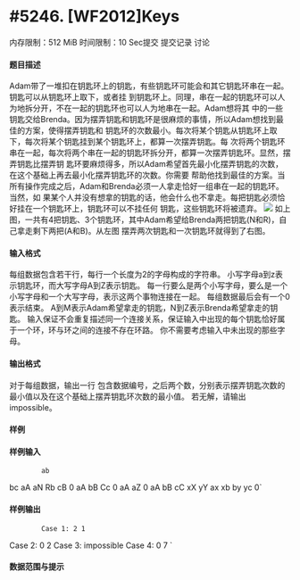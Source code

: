 
# #5246. [WF2012]Keys
内存限制：512 MiB 时间限制：10 Sec提交 提交记录 讨论
#### 题目描述

Adam带了一堆扣在钥匙环上的钥匙，有些钥匙环可能会和其它钥匙环串在一起。钥匙可以从钥匙环上取下，或者挂
到钥匙环上。同理，串在一起的钥匙环可以人为地拆分开，不在一起的钥匙环也可以人为地串在一起。Adam想将其
中的一些钥匙交给Brenda。因为摆弄钥匙和钥匙环是很麻烦的事情，所以Adam想找到最佳的方案，使得摆弄钥匙和
钥匙环的次数最小。每次将某个钥匙从钥匙环上取下，每次将某个钥匙挂到某个钥匙环上，都算一次摆弄钥匙。每
次将两个钥匙环串在一起，每次将两个串在一起的钥匙环拆分开，都算一次摆弄钥匙环。显然，摆弄钥匙比摆弄钥
匙环要麻烦得多，所以Adam希望首先最小化摆弄钥匙的次数，在这个基础上再去最小化摆弄钥匙环的次数。你需要
帮助他找到最佳的方案。当所有操作完成之后，Adam和Brenda必须一人拿走恰好一组串在一起的钥匙环。当然，如
果某个人并没有想拿的钥匙的话，他会什么也不拿走。每把钥匙必须恰好挂在一个钥匙环上，钥匙环可以不挂任何
钥匙，这些钥匙环将被遗弃。
![](upload/201804/pic.png)
如上图，一共有4把钥匙、3个钥匙环，其中Adam希望给Brenda两把钥匙(N和R)，自己拿走剩下两把(A和B)。从左图
摆弄两次钥匙和一次钥匙环就得到了右图。


#### 输入格式
每组数据包含若干行，每行一个长度为2的字母构成的字符串。
小写字母a到z表示钥匙环，而大写字母A到Z表示钥匙。
每一行要么是两个小写字母，要么是一个小写字母和一个大写字母，表示这两个事物连接在一起。
每组数据最后会有一个0表示结束。
A到M表示Adam希望拿走的钥匙，N到Z表示Brenda希望拿走的钥匙。
输入保证不会重复描述同一个连接关系，保证输入中出现的每个钥匙恰好属于一个环，环与环之间的连接不存在环路。
你不需要考虑输入中未出现的那些字母。

#### 输出格式
对于每组数据，输出一行
包含数据编号，之后两个数，分别表示摆弄钥匙次数的最小值以及在这个基础上摆弄钥匙环次数的最小值。
若无解，请输出impossible。

#### 样例

#### 样例输入

			ab
bc
aA
aN
Rb
cB
0
aA
bB
Cc
0
aA
aZ
0
aA
bB
cC
xX
yY
ax
xb
by
yc
0`
#### 样例输出

			Case 1: 2 1
Case 2: 0 2
Case 3: impossible
Case 4: 0 7
`
#### 数据范围与提示

